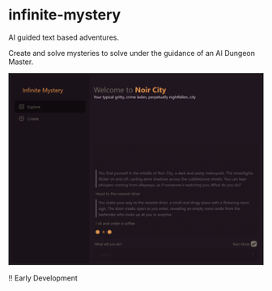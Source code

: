 # infinite-mystery

AI guided text based adventures.

Create and solve mysteries to solve under the guidance of an AI Dungeon Master.

![infinite-mystery-text-adventure-interface](images/infinite-mystery-text-adventure.png)

!! Early Development
